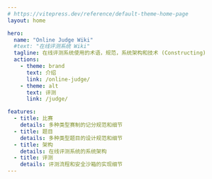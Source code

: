 ```yaml
---
# https://vitepress.dev/reference/default-theme-home-page
layout: home

hero:
  name: "Online Judge Wiki"
  #text: "在线评测系统 Wiki"
  tagline: 在线评测系统使用的术语，规范，系统架构和技术 (Constructing)
  actions:
    - theme: brand
      text: 介绍
      link: /online-judge/
    - theme: alt
      text: 评测
      link: /judge/

features:
  - title: 比赛
    details: 多种类型赛制的记分规范和细节
  - title: 题目
    details: 多种类型题目的设计规范和细节
  - title: 架构
    details: 在线评测系统的系统架构
  - title: 评测
    details: 评测流程和安全沙箱的实现细节
---
```


